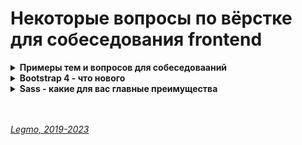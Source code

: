 # Некоторые вопросы по вёрстке для собеседования frontend #

[//]: # (Примеры тем и вопросов для собеседовааний)
<details><summary><b>Примеры тем и вопросов для собеседовааний</b></summary><p>

[//]: # (todo: дополнить)

- Работа браузера
- Critical render path
- Flexbox
- CSS-grid
- Когда применять flexbox, а когда grid
- Вендорные префиксы
- Что такое «CSS-директива»
- Колонки (columns)
- BEM
- Canvas
- CSS-анимация
- SVG
- Свойство `transform`
- Свойство `filter`
- Объединенеи и смешивание слоев (Compositing and Blending, свойства `mix-blend-mode`, `isolation`, `background-blend-mode`)
- Понятие `контекста`
  - Как рабоатет `z-index`
  - Привести пример кода и спросить - какой элемент будет выше всех?
- Понятия `наследования`, `каскада` и `области видимости стилей`
  - Различия в работе свойств `initial`, `inherit`, `unset` и `revert`
  - Что сделает этот css-код: `.myClass {all: revert;}`
- Понятие `специфичность селекторов` («вес»)
  - Можно дать несколько примеров селекторов разного «веса» + аттрибут `style` в тэге + css-правило с `!important` — и спросить: какое правило в итоге применится? (каким будет цвет блока, например)
  - Дать пример с `.tomato.tomato и .plum` — какой цвет будет у элемента? (https://doka.guide/css/specificity)
- Понятие `потока` (flow)
  - Какие CSS-правила будут действоать на разметку, если мы откроем в бразуере HTML-окументы без каких либо стилией (стили бразуера)
  - «Схлапывание» `margin` соседних блочных элементов
  - «Выпадение» верхних/нижних `maring` блочных элементов из родителя
  - Как работает `float`
  - Методы изоляции float: `clear: both`, `overflow: hidden` `display: flow-root`
  - Какие есть способы вывести элемент из потока
  - Разные виды `position`
  - Свойство `inset`
- Понятие `отображения` | `display`
  - Какие есть значения `display`
  - Отличия блочных и строчных элементов
  - Чем отличается `display: inline-block`
- Семантические эементы
  - Что такое семнатическая вёрстка
  - Приведите примеры семантический элементов
- Единицы измерения в CSS
  - Какие самые популярные способы задать размер текста?
- Работа с формами в HTML/CSS
- Работа с псевдо-элементами и псевдо-классами
- Перенос слов в CSS
- Работа со шрифтами. Форматы шрифтов. Библиотеки шрифтовых пиктограмм
- Графические форматы в вёрстке
- CSS-свойтсво `image-set()` и html-тэг `<picture>`
- CSS-переменные (они же «кастомные свойства»)
- CSS-функции
- Какие есть способы позиционировать элемент по центру вертикально/горизонтально (text-align: center, margi: auto, position:absolute + margin, line-height, разные вариации с vertical-align, grid, flexbox через ьфкпштЖ фгещ, flexbox через justify-content и align-items, margin + transform)
- Какие есть способы скрыть элемент на странице? В чём их различия?
  - `display: none`, `visibility: hidden`, `opacity: 0`, `clip-path`, `transparent`, html-аттрибут `hidden`,  html-аттрибут `aria-hidden`, смещение текста `transition`, скрытие позиционированием (вынос за рамки видимости блока), выставление нулевого размера, JavaScript...
  - Производится ли загрузка ресурсов, скрытых средствами CSS? (да)
- Можно дать какую-то многовариантную задачку, и спросить: как вы её будете решать? Какие есть варианты решений? Например: 
  - раскасить строки таблицы «зеброй»
  - скрывать кнопку на мелких экранах
  - расположить изображения так-то
  - поставить многоточие в конце текста (свойство `text-overflow`, псевдоэлемент `:after`)
- ...
- 
- Некоторые ответы можно найти здесь: [Legmo — HTML и CSS](https://github.com/Legmo/notes/blob/master/Pages/Network/HtmlCss.md)

<br></p>
</details>


[//]: # (Bootstrap 4 - что нового)
<details><summary><b>Bootstrap 4 - что нового</b></summary><p>

- Новая сетка
  В сетку добавлен еще один брейкпоинт col-xl-, при этом все остальные брейкпоинты остались, но сдвинулись на уровень ниже. 
- поддержка FlexBox 
- новый компонент card
  - заменяет удаленные: wells, thumbnails, panels. 
  - гибкий и мощный инструмент, включающий в себя возможности всех трех удаленных компонентов. 
  - Карточки можно группировать и даже реализовать сетку, так называемую кирпичную кладку.
- поддержка IE
  - поддерживает IE 10 и выше, более ранние версии Internet Explorer не поддерживаются
  - если необходима поддержка: IE8/IE9, Safari 8-, iOS 8- и т.д., то сами разработчики фреймворка рекомендуют использовать Bootstrap 3.
- переход на Sass - полный отказ от «Less»
- новый модуль Reboot - для кроссбраузерности
  - включает в себя ядро «Normalize.css» и расширяет его. 
  - Все настройки для сброса стандартных стилей HTML-тегов у браузеров находятся в одном «Sass» файле. 
- отказ от Glypicons 
  В Bootstrap 4 был полностью удален иконочный шрифт «Glypicons», который присутствует в третьем бутстрапе. 
  Разработчики фреймворка рекомендуют использовать сторонние библиотеки иконок поддерживающие формат SVG.
- цвет элементов - вместо 6 базовых стало 8
  по сравнению с третьим бутстрапом, где было шесть основных классов для цветового оформления элементов, в четвертом бутстрапе таких классов стало восемь.
- Пиксели (px) заменены на «em» и «rem»
  - 1em – текущий размер шрифта.
  - rem задаёт размер относительно размера шрифта элемента <html>. Элементы, размер которых задан в rem, не зависят друг от друга и от контекста – и этим похожи на px, а с другой стороны они все заданы относительно размера шрифта <html>.
- Переписаны все JavaScript плагины под стандарты ECMAScript 6.
- Обновлен дизайн всех компонентов (форм, таблиц, кнопок и т.д.).
- Появилось гораздо больше служебных классов.
- Улучшен функционал всплывающих подсказок и popover элементов.

<br></p>
</details>


[//]: # (Sass - какие для вас главные преимущества )
<details><summary><b>Sass - какие для вас главные преимущества </b></summary><p>

- переменные
- вложенность
- @import - можно подключать другие файлы SASS
- @mixin (примеси) - позволяют создавать группы деклараций CSS, которые вам придется использовать по нескольку раз на сайте. 
  ```sass
    @mixin transform($property) {
      -webkit-transform: $property;
      -ms-transform: $property;
      transform: $property;
    }
    .box { @include transform(rotate(30deg)); }
  ```
- @include - подключение миксина
- @extend - можно наследовать наборы свойств CSS от одного селектора другому.
  ```sass
    %message-shared {
      border: 1px solid #ccc;
      padding: 10px;
      color: #333;
    }
    .success {
      @extend %message-shared;
      border-color: green;
    }
  ```
- математические операции - сложение, вычитание, умножение, деление, остаток...
- логические операторы - например, цвет кнопки меняетсяя в заивисмости от её ширины

<br></p>
</details>

<br> 
<br> 

*[Legmo, 2019-2023](https://github.com/Legmo/notes/)*
  